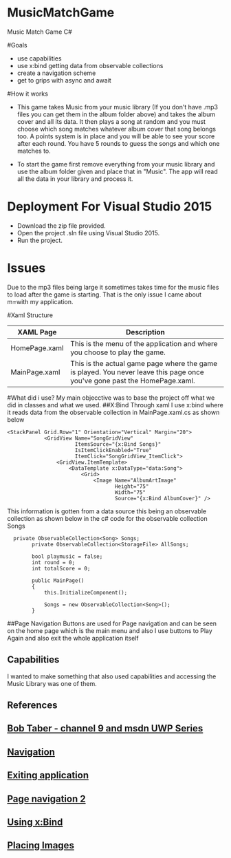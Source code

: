 # MusicMatchGame
Music Match Game C#

#Goals
* use capabilities
* use x:bind getting data from observable collections
* create a navigation scheme
* get to grips with async and await

#How it works
* This game takes Music from your music library (If you don't have .mp3 files you can get them in the album folder above) and takes the album cover and all its data. It then plays a song at random and you must choose which song matches whatever album cover that song belongs too. A points system is in place and you will be able to see your score after each round. You have 5 rounds to guess the songs and which one matches to. 

* To start the game first remove everything from your music library and use the album folder given and place that in "Music". The app will read all the data in your library and process it.

# **Deployment For Visual Studio 2015**
- Download the zip file provided.
- Open the project .sln file using Visual Studio 2015.
- Run the project.

# Issues
Due to the mp3 files being large it sometimes takes time for the music files to load after the game is starting. That is the only issue I came about m=with my application.

#Xaml Structure

XAML Page | Description
------------ | -------------
HomePage.xaml | This is the menu of the application and where you choose to play the game.
MainPage.xaml | This is the actual game page where the game is played. You never leave this page once you've gone past the HomePage.xaml.


#What did i use?
My main objecctive was to base the project off what we did in classes and what we used.
##X:Bind
Through xaml I use x:bind where it reads data from the observable collection in MainPage.xaml.cs as shown below

```
<StackPanel Grid.Row="1" Orientation="Vertical" Margin="20">
            <GridView Name="SongGridView" 
                      ItemsSource="{x:Bind Songs}" 
                      IsItemClickEnabled="True" 
                      ItemClick="SongGridView_ItemClick">
                <GridView.ItemTemplate>
                    <DataTemplate x:DataType="data:Song">
                        <Grid>
                            <Image Name="AlbumArtImage" 
                                   Height="75" 
                                   Width="75" 
                                   Source="{x:Bind AlbumCover}" />
```

This information is gotten from a data source this being an observable collection as shown below in the c# code for the observable collection Songs
```
  private ObservableCollection<Song> Songs;
        private ObservableCollection<StorageFile> AllSongs;

        bool playmusic = false;
        int round = 0;
        int totalScore = 0;

        public MainPage()
        {
            this.InitializeComponent();

            Songs = new ObservableCollection<Song>();
        }
```
##Page Navigation
Buttons are used for Page navigation and can be seen on the home page which is the main menu and also I use buttons to Play Again and also exit the whole application itself

## Capabilities
I wanted to make something that also used capabilities and accessing the Music Library was one of them.

## References
## [Bob Taber - channel 9 and msdn UWP Series](https://channel9.msdn.com/Series/Windows-10-development-for-absolute-beginners/UWP-001-Series-Introduction)

## [Navigation](https://msdn.microsoft.com/en-us/library/windows/apps/ff626521(v=vs.105).aspx)

## [Exiting application](http://www.tech-recipes.com/rx/23742/create-an-exit-button-in-c-visual-studio/)

## [Page navigation 2](http://www.c-sharpcorner.com/uploadfile/2e414e/basic-navigation-between-pages-using-xaml-c-sharp-in-windows-st/)

## [Using x:Bind](https://msdn.microsoft.com/en-us/windows/uwp/xaml-platform/x-bind-markup-extension)

## [Placing Images](https://msdn.microsoft.com/en-us/library/gg680265(v=pandp.11).aspx)
